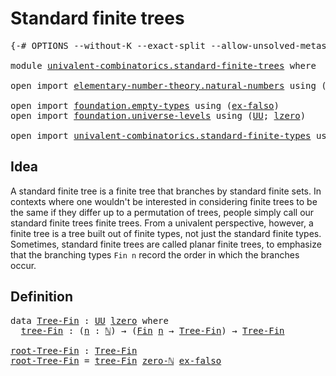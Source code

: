 # Standard finite trees

<pre class="Agda"><a id="34" class="Symbol">{-#</a> <a id="38" class="Keyword">OPTIONS</a> <a id="46" class="Pragma">--without-K</a> <a id="58" class="Pragma">--exact-split</a> <a id="72" class="Pragma">--allow-unsolved-metas</a> <a id="95" class="Symbol">#-}</a>

<a id="100" class="Keyword">module</a> <a id="107" href="univalent-combinatorics.standard-finite-trees.html" class="Module">univalent-combinatorics.standard-finite-trees</a> <a id="153" class="Keyword">where</a>

<a id="160" class="Keyword">open</a> <a id="165" class="Keyword">import</a> <a id="172" href="elementary-number-theory.natural-numbers.html" class="Module">elementary-number-theory.natural-numbers</a> <a id="213" class="Keyword">using</a> <a id="219" class="Symbol">(</a><a id="220" href="elementary-number-theory.natural-numbers.html#1444" class="Datatype">ℕ</a><a id="221" class="Symbol">;</a> <a id="223" href="elementary-number-theory.natural-numbers.html#1465" class="InductiveConstructor">zero-ℕ</a><a id="229" class="Symbol">)</a>

<a id="232" class="Keyword">open</a> <a id="237" class="Keyword">import</a> <a id="244" href="foundation.empty-types.html" class="Module">foundation.empty-types</a> <a id="267" class="Keyword">using</a> <a id="273" class="Symbol">(</a><a id="274" href="foundation-core.empty-types.html#1147" class="Function">ex-falso</a><a id="282" class="Symbol">)</a>
<a id="284" class="Keyword">open</a> <a id="289" class="Keyword">import</a> <a id="296" href="foundation.universe-levels.html" class="Module">foundation.universe-levels</a> <a id="323" class="Keyword">using</a> <a id="329" class="Symbol">(</a><a id="330" href="foundation-core.universe-levels.html#222" class="Primitive">UU</a><a id="332" class="Symbol">;</a> <a id="334" href="Agda.Primitive.html#764" class="Primitive">lzero</a><a id="339" class="Symbol">)</a>

<a id="342" class="Keyword">open</a> <a id="347" class="Keyword">import</a> <a id="354" href="univalent-combinatorics.standard-finite-types.html" class="Module">univalent-combinatorics.standard-finite-types</a> <a id="400" class="Keyword">using</a> <a id="406" class="Symbol">(</a><a id="407" href="univalent-combinatorics.standard-finite-types.html#2072" class="Function">Fin</a><a id="410" class="Symbol">)</a>
</pre>
## Idea

A standard finite tree is a finite tree that branches by standard finite sets. In contexts where one wouldn't be interested in considering finite trees to be the same if they differ up to a permutation of trees, people simply call our standard finite trees finite trees. From a univalent perspective, however, a finite tree is a tree built out of finite types, not just the standard finite types. Sometimes, standard finite trees are called planar finite trees, to emphasize that the branching types `Fin n` record the order in which the branches occur.

## Definition

<pre class="Agda"><a id="1004" class="Keyword">data</a> <a id="Tree-Fin"></a><a id="1009" href="univalent-combinatorics.standard-finite-trees.html#1009" class="Datatype">Tree-Fin</a> <a id="1018" class="Symbol">:</a> <a id="1020" href="foundation-core.universe-levels.html#222" class="Primitive">UU</a> <a id="1023" href="Agda.Primitive.html#764" class="Primitive">lzero</a> <a id="1029" class="Keyword">where</a>
  <a id="Tree-Fin.tree-Fin"></a><a id="1037" href="univalent-combinatorics.standard-finite-trees.html#1037" class="InductiveConstructor">tree-Fin</a> <a id="1046" class="Symbol">:</a> <a id="1048" class="Symbol">(</a><a id="1049" href="univalent-combinatorics.standard-finite-trees.html#1049" class="Bound">n</a> <a id="1051" class="Symbol">:</a> <a id="1053" href="elementary-number-theory.natural-numbers.html#1444" class="Datatype">ℕ</a><a id="1054" class="Symbol">)</a> <a id="1056" class="Symbol">→</a> <a id="1058" class="Symbol">(</a><a id="1059" href="univalent-combinatorics.standard-finite-types.html#2072" class="Function">Fin</a> <a id="1063" href="univalent-combinatorics.standard-finite-trees.html#1049" class="Bound">n</a> <a id="1065" class="Symbol">→</a> <a id="1067" href="univalent-combinatorics.standard-finite-trees.html#1009" class="Datatype">Tree-Fin</a><a id="1075" class="Symbol">)</a> <a id="1077" class="Symbol">→</a> <a id="1079" href="univalent-combinatorics.standard-finite-trees.html#1009" class="Datatype">Tree-Fin</a>

<a id="root-Tree-Fin"></a><a id="1089" href="univalent-combinatorics.standard-finite-trees.html#1089" class="Function">root-Tree-Fin</a> <a id="1103" class="Symbol">:</a> <a id="1105" href="univalent-combinatorics.standard-finite-trees.html#1009" class="Datatype">Tree-Fin</a>
<a id="1114" href="univalent-combinatorics.standard-finite-trees.html#1089" class="Function">root-Tree-Fin</a> <a id="1128" class="Symbol">=</a> <a id="1130" href="univalent-combinatorics.standard-finite-trees.html#1037" class="InductiveConstructor">tree-Fin</a> <a id="1139" href="elementary-number-theory.natural-numbers.html#1465" class="InductiveConstructor">zero-ℕ</a> <a id="1146" href="foundation-core.empty-types.html#1147" class="Function">ex-falso</a>
</pre>